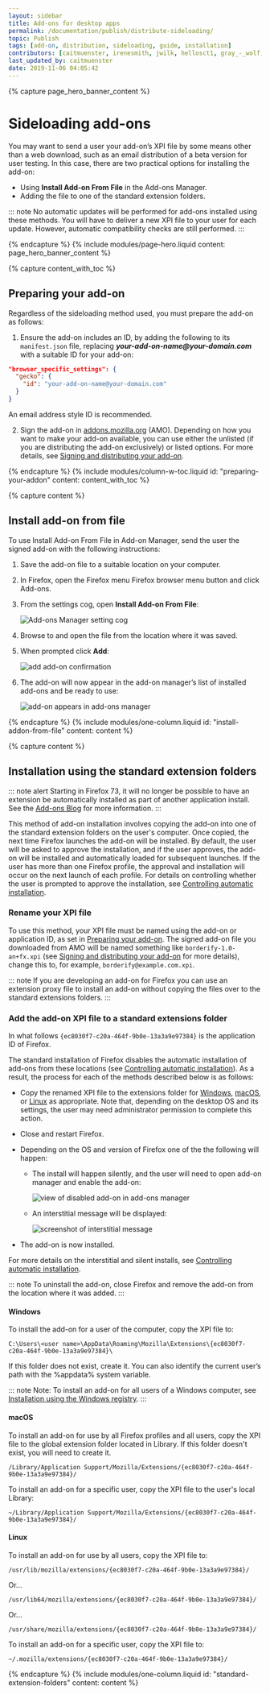 ```yaml
---
layout: sidebar
title: Add-ons for desktop apps
permalink: /documentation/publish/distribute-sideloading/
topic: Publish
tags: [add-on, distribution, sideloading, guide, installation]
contributors: [caitmuenster, irenesmith, jwilk, hellosct1, gray_-_wolf, luanmm, rebloor]
last_updated_by: caitmuenster
date: 2019-11-06 04:05:42
---
```


<!-- Page Hero Banner -->

{% capture page_hero_banner_content %}

# Sideloading add-ons

You may want to send a user your add-on’s XPI file by some means other than a web download, such as an email distribution of a beta version for user testing. In this case, there are two practical options for installing the add-on:

- Using **Install Add-on From File** in the Add-ons Manager.
- Adding the file to one of the standard extension folders.

::: note
No automatic updates will be performed for add-ons installed using these methods. You will have to deliver a new XPI file to your user for each update. However, automatic compatibility checks are still performed.
:::

{% endcapture %}
{% include modules/page-hero.liquid
	content: page_hero_banner_content
%}

<!-- END: Page Hero Banner -->

<!-- Content with Table of Contents Module -->

{% capture content_with_toc %}

## Preparing your add-on

Regardless of the sideloading method used, you must prepare the add-on as follows:

1. Ensure the add-on includes an ID, by adding the following to its `manifest.json` file, replacing **_your-add-on-name@your-domain.com_** with a suitable ID for your add-on:

<!-- Syntax Highlighting -->
```json
"browser_specific_settings": {
  "gecko": {
    "id": "your-add-on-name@your-domain.com"
  }
}
```
<!-- END: Syntax Highlighting -->

An email address style ID is recommended.

2. Sign the add-on in [addons.mozilla.org](https://addons.mozilla.org) (AMO). Depending on how you want to make your add-on available, you can use either the unlisted (if you are distributing the add-on exclusively) or listed options. For more details, see [Signing and distributing your add-on][sign-dist-link].

{% endcapture %}
{% include modules/column-w-toc.liquid
	id: "preparing-your-addon"
	content: content_with_toc
%}

<!-- END: Content with Table of Contents -->

<!-- Single Column Body Module -->

{% capture content %}

## Install add-on from file

To use Install Add-on From File in Add-on Manager, send the user the signed add-on with the following instructions:

1. Save the add-on file to a suitable location on your computer.

2. In Firefox, open the Firefox menu Firefox browser menu button and click Add-ons.

3. From the settings cog, open **Install Add-on From File**:

   ![Add-ons Manager setting cog](/assets/img/documentation/publish/install-addon-from-file.png)

4. Browse to and open the file from the location where it was saved.

5. When prompted click **Add**:

   ![add add-on confirmation](/assets/img/documentation/publish/add_add_on_confirmation.png)

6. The add-on will now appear in the add-on manager’s list of installed add-ons and be ready to use:

   ![add-on appears in add-ons manager](/assets/img/documentation/publish/add_on_added.png)

{% endcapture %}
{% include modules/one-column.liquid
  id: "install-addon-from-file"
  content: content
%}

<!-- END: Single Column Body Module -->

<!-- Single Column Body Module -->

{% capture content %}

## Installation using the standard extension folders

::: note alert
Starting in Firefox 73, it will no longer be possible to have an extension be automatically installed as part of another application install. See the [Add-ons Blog](https://blog.mozilla.org/addons/2019/10/31/firefox-to-discontinue-sideloaded-extensions/) for more information.
:::

This method of add-on installation involves copying the add-on into one of the standard extension folders on the user's computer. Once copied, the next time Firefox launches the add-on will be installed. By default, the user will be asked to approve the installation, and if the user approves, the add-on will be installed and automatically loaded for subsequent launches. If the user has more than one Firefox profile, the approval and installation will occur on the next launch of each profile. For details on controlling whether the user is prompted to approve the installation, see [Controlling automatic installation][control-auto-install].

### Rename your XPI file

To use this method, your XPI file must be named using the add-on or application ID, as set in [Preparing your add-on](#preparing-your-addon). The signed add-on file you downloaded from AMO will be named something like `borderify-1.0-an+fx.xpi` (see [Signing and distributing your add-on][sign-dist-link] for more details), change this to, for example, `borderify@example.com.xpi`.

::: note
If you are developing an add-on for Firefox you can use an extension proxy file to install an add-on without copying the files over to the standard extensions folders.
:::

### Add the add-on XPI file to a standard extensions folder

In what follows `{ec8030f7-c20a-464f-9b0e-13a3a9e97384}` is the application ID of Firefox.

The standard installation of Firefox disables the automatic installation of add-ons from these locations (see [Controlling automatic installation][control-auto-install]). As a result, the process for each of the methods described below is as follows:

- Copy the renamed XPI file to the extensions folder for [Windows](#windows), [macOS](#macOS), or [Linux](#linux) as appropriate. Note that, depending on the desktop OS and its settings, the user may need administrator permission to complete this action.
- Close and restart Firefox.
- Depending on the OS and version of Firefox one of the the following will happen:

  - The install will happen silently, and the user will need to open add-on manager and enable the add-on:

    ![view of disabled add-on in add-ons manager](/assets/img/documentation/publish/add_on_disabled.png)

  - An interstitial message will be displayed:

    ![screenshot of interstitial message](/assets/img/documentation/publish/interstitial_windows.png)

- The add-on is now installed.

For more details on the interstitial and silent installs, see [Controlling automatic installation][control-auto-install].

::: note
To uninstall the add-on, close Firefox and remove the add-on from the location where it was added.
:::

<section id="windows"></section>

#### Windows

To install the add-on for a user of the computer, copy the XPI file to:

```shell
C:\Users\<user name>\AppData\Roaming\Mozilla\Extensions\{ec8030f7-c20a-464f-9b0e-13a3a9e97384}\
```

If this folder does not exist, create it. You can also identify the current user’s path with the %appdata% system variable.

::: note
Note: To install an add-on for all users of a Windows computer, see [Installation using the Windows registry](/documentation/enterprise/enterprise-distribution/#installation-using-windows-registry).
:::

<section id="macOS"></section>

#### macOS

To install an add-on for use by all Firefox profiles and all users, copy the XPI file to the global extension folder located in Library. If this folder doesn't exist, you will need to create it.

```shell
/Library/Application Support/Mozilla/Extensions/{ec8030f7-c20a-464f-9b0e-13a3a9e97384}/
```


To install an add-on for a specific user, copy the XPI file to the user's local Library:

```shell
~/Library/Application Support/Mozilla/Extensions/{ec8030f7-c20a-464f-9b0e-13a3a9e97384}/
```

<section id="linux"></section>

#### Linux

To install an add-on for use by all users, copy the XPI file to:

```shell
/usr/lib/mozilla/extensions/{ec8030f7-c20a-464f-9b0e-13a3a9e97384}/
```

Or...

```shell
/usr/lib64/mozilla/extensions/{ec8030f7-c20a-464f-9b0e-13a3a9e97384}/
```

Or...

```shell
/usr/share/mozilla/extensions/{ec8030f7-c20a-464f-9b0e-13a3a9e97384}/
```

To install an add-on for a specific user, copy the XPI file to:

```shell
~/.mozilla/extensions/{ec8030f7-c20a-464f-9b0e-13a3a9e97384}/
```

{% endcapture %}
{% include modules/one-column.liquid
  id: "standard-extension-folders"
  content: content
%}

<!-- END: Single Column Body Module -->

[sign-dist-link]:/documentation/publish/signing-and-distribution-overview/
[control-auto-install]:/documentation/enterprise/enterprise-distribution/#controlling-automatic-installations
